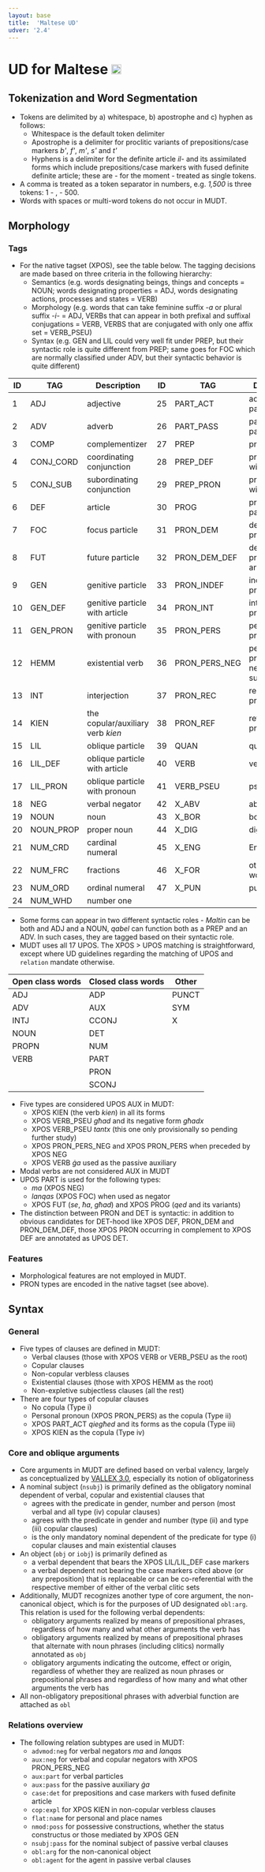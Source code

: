 ```yaml
---
layout: base
title:  'Maltese UD'
udver: '2.4'
---
```


# UD for Maltese <span class="flagspan"><img class="flag" src="http://universaldependencies.org/flags/svg/MT.svg" height="20"/></span>

## Tokenization and Word Segmentation

* Tokens are delimited by a) whitespace, b) apostrophe and c) hyphen as follows:
  * Whitespace is the default token delimiter
  * Apostrophe is a delimiter for proclitic variants of prepositions/case markers *b'*, *f'*, *m'*, *s'* and *t'*
  * Hyphens is a delimiter for the definite article *il-* and its assimilated forms which include prepositions/case markers with fused definite definite article; these are - for the moment - treated as single tokens.
* A comma is treated as a token separator in numbers, e.g. *1,500* is three tokens: 1 - , - 500.
* Words with spaces or multi-word tokens do not occur in MUDT.


## Morphology

### Tags
* For the native tagset (XPOS), see the table below. The tagging decisions are made based on three criteria in the following hierarchy:
  * Semantics (e.g. words designating beings, things and concepts = NOUN; words designating properties = ADJ, words designating actions, processes and states = VERB)
  * Morphology (e.g. words that can take feminine suffix *-a* or plural suffix *-i-* = ADJ, VERBs that can appear in both prefixal and suffixal conjugations = VERB, VERBS that are conjugated with only one affix set = VERB_PSEU)
  * Syntax (e.g. GEN and LIL could very well fit under PREP, but their syntactic role is quite different from PREP; same goes for FOC which are normally classified under ADV, but their syntactic behavior is quite different)


| ID | TAG       | Description                    | ID | TAG           | Description                           |
|----|-----------|--------------------------------|----|---------------|---------------------------------------|
| 1  | ADJ       | adjective                      | 25 | PART_ACT      | active participle                     |
| 2  | ADV       | adverb                         | 26 | PART_PASS     | passive participle                    |
| 3  | COMP      | complementizer                 | 27 | PREP          | preposition                           |
| 4  | CONJ_CORD | coordinating conjunction       | 28 | PREP_DEF      | preposition with article              |
| 5  | CONJ_SUB  | subordinating conjunction      | 29 | PREP_PRON     | preposition with pronoun              |
| 6  | DEF       | article                        | 30 | PROG          | progressive particle                  |
| 7  | FOC       | focus particle                 | 31 | PRON_DEM      | demonstrative pronoun                 |
| 8  | FUT       | future particle                | 32 | PRON_DEM_DEF  | demonstrative pronoun with article    |
| 9  | GEN       | genitive particle              | 33 | PRON_INDEF    | indefinite pronoun                    |
| 10 | GEN_DEF   | genitive particle with article | 34 | PRON_INT      | interrogative pronoun                 |
| 11 | GEN_PRON  | genitive particle with pronoun | 35 | PRON_PERS     | personal pronoun                      |
| 12 | HEMM      | existential verb               | 36 | PRON_PERS_NEG | personal pronoun with negative suffix |
| 13 | INT       | interjection                   | 37 | PRON_REC      | reciprocal pronoun                    |
| 14 | KIEN      | the copular/auxiliary verb *kien*   | 38 | PRON_REF      | reflexive pronoun                     |
| 15 | LIL       | oblique particle               | 39 | QUAN          | quantifier                            |
| 16 | LIL_DEF   | oblique particle with article  | 40 | VERB          | verb                                  |
| 17 | LIL_PRON  | oblique particle with pronoun  | 41 | VERB_PSEU     | pseudoverb                            |
| 18 | NEG       | verbal negator                 | 42 | X_ABV         | abbreviation                          |
| 19 | NOUN      | noun                           | 43 | X_BOR         | bordel                                |
| 20 | NOUN_PROP | proper noun                    | 44 | X_DIG         | digits                                |
| 21 | NUM_CRD   | cardinal numeral               | 45 | X_ENG         | English words                         |
| 22 | NUM_FRC   | fractions                      | 46 | X_FOR         | other foreign words                   |
| 23 | NUM_ORD   | ordinal numeral                | 47 | X_PUN         | punctuation                           |
| 24 | NUM_WHD   | number one                     |    |               |                                       |

* Some forms can appear in two different syntactic roles - *Maltin* can be both and ADJ and a NOUN, *qabel* can function both as a PREP and an ADV. In such cases, they are tagged based on their syntactic role.
* MUDT uses all 17 UPOS. The XPOS > UPOS matching is straightforward, except where UD guidelines regarding the matching of UPOS and `relation` mandate otherwise.


| Open class words | Closed class words | Other |
|------------------|--------------------|-------|
| ADJ              | ADP                | PUNCT |
| ADV              | AUX                | SYM   |
| INTJ             | CCONJ              | X     |
| NOUN             | DET                |       |
| PROPN            | NUM                |       |
| VERB             | PART               |       |
|                  | PRON               |       |
|                  | SCONJ              |       |
* Five types are considered UPOS AUX in MUDT:
  * XPOS KIEN (the verb *kien*) in all its forms
  * XPOS VERB_PSEU *għad* and its negative form *għadx*
  * XPOS VERB_PSEU *tantx* (this one only provisionally so pending further study)
  * XPOS PRON_PERS_NEG and XPOS PRON_PERS when preceded by XPOS NEG
  * XPOS VERB *ġa* used as the passive auxiliary
* Modal verbs are not considered AUX in MUDT
* UPOS PART is used for the following types:
  * *ma* (XPOS NEG)
  * *lanqas* (XPOS FOC) when used as negator
  * XPOS FUT (*se*, *ħa*, *għad*) and XPOS PROG (*qed* and its variants)
* The distinction between PRON and DET is syntactic: in addition to obvious candidates for DET-hood like XPOS DEF, PRON_DEM and PRON_DEM_DEF, those XPOS PRON occurring in complement to XPOS DEF are annotated as UPOS DET.


### Features

* Morphological features are not employed in MUDT.
* PRON types are encoded in the native tagset (see above).

## Syntax
### General

* Five types of clauses are defined in MUDT:
  * Verbal clauses (those with XPOS VERB or VERB_PSEU as the root)
  * Copular clauses
  * Non-copular verbless clauses
  * Existential clauses (those with XPOS HEMM as the root)
  * Non-expletive subjectless clauses (all the rest)
* There are four types of copular clauses
  * No copula (Type i)
  * Personal pronoun (XPOS PRON_PERS) as the copula (Type ii)
  * XPOS PART_ACT *qiegħed* and its forms as the copula (Type iii)
  * XPOS KIEN as the copula (Type iv)

### Core and oblique arguments
* Core arguments in MUDT are defined based on verbal valency, largely as conceptualized by [VALLEX 3.0](http://ufal.mff.cuni.cz/vallex/3.0/theory.html), especially its notion of obligatoriness
* A nominal subject (`nsubj`) is primarily defined as the obligatory nominal dependent of verbal, copular and existential clauses that
  * agrees with the predicate in gender, number and person  (most verbal and all type (iv) copular clauses)
  * agrees with the predicate in gender and number (type (ii) and type (iii) copular clauses)
  * is the only mandatory nominal dependent of the predicate for type (i) copular
clauses and main existential clauses
* An object (`obj` or `iobj`) is primarily defined as
  * a verbal dependent that bears the XPOS LIL/LIL_DEF case markers
  * a verbal dependent not bearing the case markers cited above (or any preposition) that is replaceable or can be co-referential with the respective member of either of the verbal clitic sets
* Additionally, MUDT recognizes another type of core argument, the non-canonical object, which is for the purposes of UD designated `obl:arg`. This relation is used for the following verbal dependents:
  * obligatory arguments realized by means of prepositional phrases, regardless of how many and what other arguments the verb has
  * obligatory arguments realized by means of prepositional phrases that alternate with noun phrases (including clitics) normally annotated as `obj`
  * obligatory arguments indicating the outcome, effect or origin, regardless of whether they are realized as noun phrases or prepositional phrases and regardless of how many and what other arguments the verb has
* All non-obligatory prepositional phrases with adverbial function are attached as `obl`

### Relations overview
* The following relation subtypes are used in MUDT:
  * `advmod:neg` for verbal negators *ma* and *lanqas*
  * `aux:neg` for verbal and copular negators with XPOS PRON_PERS_NEG
  * `aux:part` for verbal particles
  * `aux:pass` for the passive auxiliary *ġa*
  * `case:det` for prepositions and case markers with fused definite article
  * `cop:expl` for XPOS KIEN in non-copular verbless clauses
  * `flat:name` for personal and place names
  * `nmod:poss` for possessive constructions, whether the status constructus or those mediated by XPOS GEN
  * `nsubj:pass` for the nominal subject of passive verbal clauses
  * `obl:arg` for the non-canonical object
  * `obl:agent` for the agent in passive verbal clauses

